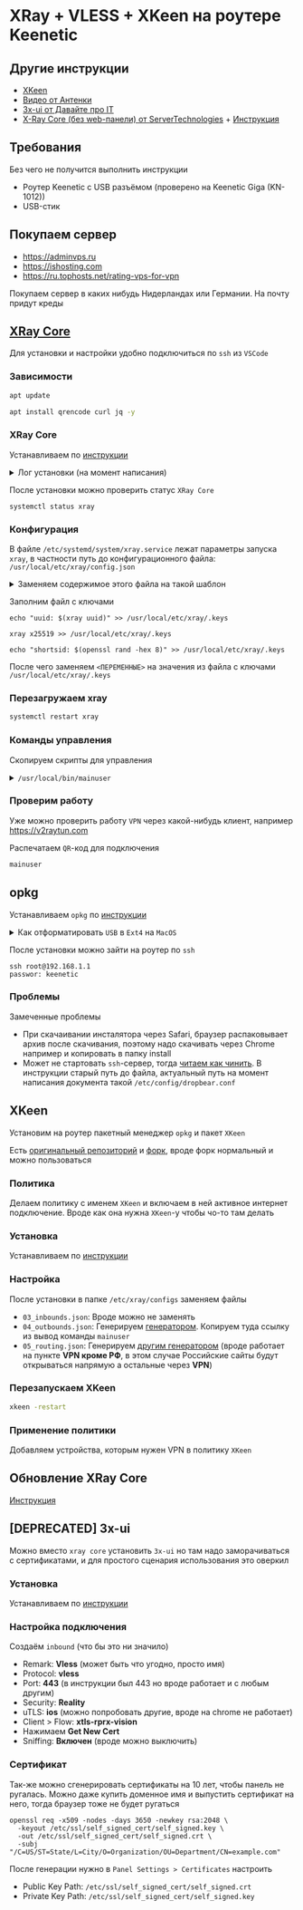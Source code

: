 # XRay + VLESS + XKeen на роутере Keenetic

## Другие инструкции

- [XKeen](https://github.com/Corvus-Malus/XKeen)
- [Видео от Антенки](https://www.youtube.com/watch?v=CtiILKiAg5Y)
- [3x-ui от Давайте про IT](https://www.youtube.com/watch?v=zt4oxHeUbdk&t=1225s)
- [X-Ray Core (без web-панели) от ServerTechnologies](https://www.youtube.com/watch?v=PHn5JE9rXgg) + [Инструкция](https://github.com/ServerTechnologies/simple-xray-core)

## Требования

Без чего не получится выполнить инструкции

- Роутер Keenetic с USB разъёмом (проверено на Keenetic Giga (KN-1012))
- USB-стик

## Покупаем сервер

- https://adminvps.ru
- https://ishosting.com
- https://ru.tophosts.net/rating-vps-for-vpn

Покупаем сервер в каких нибудь Нидерландах или Германии. На почту придут креды

## [XRay Core](https://github.com/XTLS/Xray-core)

Для установки и настройки удобно подключиться по `ssh` из `VSCode`

### Зависимости

```bash
apt update
```

```bash
apt install qrencode curl jq -y
```

### XRay Core

Устанавливаем по [инструкции](https://github.com/XTLS/Xray-install?tab=readme-ov-file#basic-usage)

<details>

<summary>Лог установки (на момент написания)</summary>

```bash
# Скачивание файла проверки целостности архива (хеш-сумма для верификации)
Downloading verification file for Xray archive: https://github.com/XTLS/Xray-core/releases/download/v25.6.8/Xray-linux-64.zip.dgst
ok.

# Распаковка скачанного архива во временную папку для подготовки к установке
info: Extract the Xray package to /tmp/tmp.0AbI5WboKE and prepare it for installation.

# Попытка удалить старые конфигурационные файлы сервиса (они отсутствуют - это нормально для первой установки)
rm: cannot remove '/etc/systemd/system/xray.service.d/10-donot_touch_multi_conf.conf': No such file or directory
rm: cannot remove '/etc/systemd/system/xray@.service.d/10-donot_touch_multi_conf.conf': No such file or directory

# Системные файлы для управления Xray как сервисом операционной системы успешно созданы и настроены
# Это означает что теперь можно управлять Xray через команды systemctl (start/stop/restart/enable)
# и он будет автоматически запускаться при загрузке системы
info: Systemd service files have been installed successfully!

# Предупреждение о том, что сейчас будут показаны параметры запуска сервиса
warning: The following are the actual parameters for the xray service startup.

# Напоминание проверить правильность пути к конфигурационному файлу
warning: Please make sure the configuration file path is correctly set.

# Содержимое основного сервисного файла
# /etc/systemd/system/xray.service
[Unit]
Description=Xray Service                                                    # Описание сервиса
Documentation=https://github.com/xtls                                       # Ссылка на документацию
After=network.target nss-lookup.target                                      # Запускать после сети и DNS

[Service]
User=nobody                                                                 # Запуск от пользователя nobody (безопасность)
CapabilityBoundingSet=CAP_NET_ADMIN CAP_NET_BIND_SERVICE                    # Ограничение прав: сеть + привязка к портам
AmbientCapabilities=CAP_NET_ADMIN CAP_NET_BIND_SERVICE                      # Разрешенные возможности процесса
NoNewPrivileges=true                                                        # Запрет на повышение привилегий
ExecStart=/usr/local/bin/xray run -config /usr/local/etc/xray/config.json   # Команда запуска с явным путем к конфигу
Restart=on-failure                                                          # Перезапуск при сбое
RestartPreventExitStatus=23                                                 # Не перезапускать при коде выхода 23
LimitNPROC=10000                                                            # Лимит количества процессов
LimitNOFILE=1000000                                                         # Лимит открытых файлов

[Install]
WantedBy=multi-user.target                                                  # Автозапуск в многопользовательском режиме

# Дополнительный конфигурационный файл сервиса
# /etc/systemd/system/xray.service.d/10-donot_touch_single_conf.conf

# Комментарий о том, что для кастомизации нужно создать копию файла
# In case you have a good reason to do so, duplicate this file in the same directory and make your customizes there.
# Or all changes you made will be lost!  # Refer: https://www.freedesktop.org/software/systemd/man/systemd.unit.html

[Service]
ExecStart=                                                                  # Сброс предыдущей команды ExecStart
ExecStart=/usr/local/bin/xray run -config /usr/local/etc/xray/config.json   # Переопределение команды запуска

# Список установленных файлов:
installed: /usr/local/bin/xray
installed: /usr/local/share/xray/geoip.dat
installed: /usr/local/share/xray/geosite.dat
installed: /usr/local/etc/xray/config.json
installed: /var/log/xray/
installed: /var/log/xray/access.log
installed: /var/log/xray/error.log
installed: /etc/systemd/system/xray.service
installed: /etc/systemd/system/xray@.service

# Очистка временной папки после установки
removed: /tmp/tmp.0AbI5WboKE

# Подтверждение успешной установки
info: Xray v25.6.8 is installed.

# Напоминание о возможности удаления вспомогательных пакетов
You may need to execute a command to remove dependent software: apt purge curl unzip

# Создание символической ссылки для автозапуска сервиса
Created symlink /etc/systemd/system/multi-user.target.wants/xray.service → /etc/systemd/system/xray.service.

# Включение и запуск сервиса
info: Enable and start the Xray service
```
</details>

После установки можно проверить статус `XRay Core`

```
systemctl status xray
```

### Конфигурация

В файле `/etc/systemd/system/xray.service` лежат параметры запуска `xray`, в частности путь до конфигурационного файла: `/usr/local/etc/xray/config.json`

<details>

<summary>Заменяем содержимое этого файла на такой шаблон</summary>

```json
{
    "log": {
        "loglevel": "warning"
    },
    "routing": {
        "domainStrategy": "IPIfNonMatch",
        "rules": [
            {
                "type": "field",
                "domain": [
                    "geosite:category-ads-all"
                ],
                "outboundTag": "block"
            },
            {
                "type": "field",
                "ip": [
                    "geoip:cn"
                ],
                "outboundTag": "block"
            }
        ]
    },
    "inbounds": [
        {
            "listen": "0.0.0.0",
            "port": 443,
            "protocol": "vless",
            "settings": {
                "clients": [
                    {
                        "email": "main",
                        "id": "<UUID>",
                        "flow": "xtls-rprx-vision"
                    }
                ],
                "decryption": "none"
            },
            "streamSettings": {
                "network": "tcp",
                "security": "reality",
                "realitySettings": {
                    "show": false,
                    "dest": "github.com:443",
                    "xver": 0,
                    "serverNames": [
                        "github.com",
                        "www.github.com"
                    ],
                    "privateKey": "<PRIVATE_KEY>",
                    "minClientVer": "",
                    "maxClientVer": "",
                    "maxTimeDiff": 0,
                    "shortIds": [
                        "<SHORTSID>"
                    ]
                }
            },
            "sniffing": {
                "enabled": true,
                "destOverride": [
                    "http",
                    "tls"
                ]
            }
        }
    ],
    "outbounds": [
        {
            "protocol": "freedom",
            "tag": "direct"
        },
        {
            "protocol": "blackhole",
            "tag": "block"
        }
    ],
    "policy": {
        "levels": {
            "0": {
                "handshake": 3,
                "connIdle": 180
            }
        }
    }
}
```

</details>

Заполним файл с ключами

```
echo "uuid: $(xray uuid)" >> /usr/local/etc/xray/.keys
```

```
xray x25519 >> /usr/local/etc/xray/.keys
```

```
echo "shortsid: $(openssl rand -hex 8)" >> /usr/local/etc/xray/.keys
```

После чего заменяем `<ПЕРЕМЕННЫЕ>` на значения из файла с ключами `/usr/local/etc/xray/.keys`

### Перезагружаем xray

```bash
systemctl restart xray
```

### Команды управления

Скопируем скрипты для управления

<details>

<summary><code>/usr/local/bin/mainuser</code></summary>

```bash
#!/bin/bash
protocol=$(jq -r '.inbounds[0].protocol' /usr/local/etc/xray/config.json)
port=$(jq -r '.inbounds[0].port' /usr/local/etc/xray/config.json)
uuid=$(cat /usr/local/etc/xray/.keys | awk -F': ' '/uuid/ {print $2}')
pbk=$(cat /usr/local/etc/xray/.keys | awk -F': ' '/Public key/ {print $2}')
sid=$(cat /usr/local/etc/xray/.keys | awk -F': ' '/shortsid/ {print $2}')
sni=$(jq -r '.inbounds[0].streamSettings.realitySettings.serverNames[0]' /usr/local/etc/xray/config.json)
ip=$(timeout 3 curl -s icanhazip.com)
link="$protocol://$uuid@$ip:$port?security=reality&sni=$sni&fp=firefox&pbk=$pbk&sid=$sid&spx=/&type=tcp&flow=xtls-rprx-vision&encryption=none#vless-$ip"
echo ""
echo "Link":
echo "$link"
echo ""
echo "QR:"
echo ${link} | qrencode -t ansiutf8
```

Не забудем сделать файл исполняемым

```
chmod +x /usr/local/bin/mainuser
```

</details>

### Проверим работу

Уже можно проверить работу `VPN` через какой-нибудь клиент, например https://v2raytun.com

Распечатаем `QR`-код для подключения 

```bash
mainuser
```

## opkg

Устанавливаем `opkg` по [инструкции](https://help.keenetic.com/hc/ru/articles/360021214160-Установка-системы-пакетов-репозитория-Entware-на-USB-накопитель)

<details>

<summary>Как отформатировать <code>USB</code> в <code>Ext4</code> на <code>MacOS</code></summary>

```bash
# Установить Homebrew, если не установлен
/bin/bash -c "$(curl -fsSL https://raw.githubusercontent.com/Homebrew/install/HEAD/install.sh)"

# Установить e2fsprogs
brew install e2fsprogs

# Найти USB устройство
diskutil list

# Размонтировать USB (замените diskX на ваше устройство)
diskutil unmountDisk /dev/diskX

# Форматировать в ext4
sudo $(brew --prefix e2fsprogs)/sbin/mkfs.ext4 -L "OPKG" /dev/diskX
```

</details>

После установки можно зайти на роутер по `ssh`

```
ssh root@192.168.1.1
passwor: keenetic
```

### Проблемы

Замеченные проблемы

- При скачаивании инсталятора через Safari, браузер распаковывает архив после скачивания, поэтому надо скачивать через Chrome например и копировать в папку install
- Может не стартовать `ssh`-сервер, тогда [читаем как чинить](https://forum.keenetic.ru/topic/6012-работа-с-entware-при-обновлениях-прошивки-keenetic/). В инструкции старый путь до файла, актуальный путь на момент написания документа такой `/etc/config/dropbear.conf`

## XKeen

Установим на роутер пакетный менеджер `opkg` и пакет `XKeen`

Есть [оригинальный репозиторий](https://github.com/Skrill0/XKeen) и [форк](https://github.com/jameszeroX/XKeen), вроде форк нормальный и можно пользоваться

### Политика

Делаем политику с именем `XKeen` и включаем в ней активное интернет подключение. Вроде как она нужна `XKeen`-у чтобы чо-то там делать

### Установка

Устанавливаем по [инструкции](https://github.com/jameszeroX/XKeen)

### Настройка

После установки в папке `/etc/xray/configs` заменяем файлы 

- `03_inbounds.json`: Вроде можно не заменять
- `04_outbounds.json`: Генерируем [генератором](https://rockblack.pro/xkeen_generator). Копируем туда ссылку из вывод команды `mainuser`
- `05_routing.json`: Генерируем [другим генератором](https://xray-routing-generator.netlify.app) (вроде работает на пункте **VPN кроме РФ**, в этом случае Российские сайты будут открываться напрямую а остальные через **VPN**)

### Перезапускаем XKeen

```bash
xkeen -restart
```

### Применение политики

Добавляем устройства, которым нужен VPN в политику `XKeen`


## Обновление XRay Core

[Инструкция](https://github.com/XTLS/Xray-install?tab=readme-ov-file#basic-usage)

## [DEPRECATED] 3x-ui

Можно вместо `xray core` установить `3x-ui` но там надо заморачиваться с сертификатами, и для простого сценария использования это оверкил

### Установка

Устанавливаем по [инструкции](https://github.com/MHSanaei/3x-ui)

### Настройка подключения

Создаём `inbound` (что бы это ни значило)
- Remark: **Vless** (может быть что угодно, просто имя)
- Protocol: **vless**
- Port: **443** (в инструкции был 443 но вроде работает и с любым другим)
- Security: **Reality**
- uTLS: **ios** (можно попробовать другие, вроде на chrome не работает)
- Client > Flow: **xtls-rprx-vision**
- Нажимаем **Get New Cert**
- Sniffing: **Включен** (вроде можно выключить)

### Сертификат

Так-же можно сгенерировать сертификаты на 10 лет, чтобы панель не ругалась. Можно даже купить доменное имя и выпустить сертификат на него, тогда браузер тоже не будет ругаться

```
openssl req -x509 -nodes -days 3650 -newkey rsa:2048 \
  -keyout /etc/ssl/self_signed_cert/self_signed.key \
  -out /etc/ssl/self_signed_cert/self_signed.crt \
  -subj "/C=US/ST=State/L=City/O=Organization/OU=Department/CN=example.com"
```

После генерации нужно в `Panel Settings > Certificates` настроить
- Public Key Path: `/etc/ssl/self_signed_cert/self_signed.crt`
- Private Key Path: `/etc/ssl/self_signed_cert/self_signed.key`

